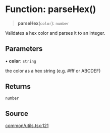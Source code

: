 # Function: parseHex()

> **parseHex**(`color`): `number`

Validates a hex color and parses it to an integer.

## Parameters

• **color**: `string`

the color as a hex string (e.g. #fff or ABCDEF)

## Returns

`number`

## Source

[common/utils.tsx:121](https://github.com/riyavsinha/logomakerjs/blob/1a68b30ba77ebc4d7364dc66477b45820dec335d/src/common/utils.tsx#L121)
